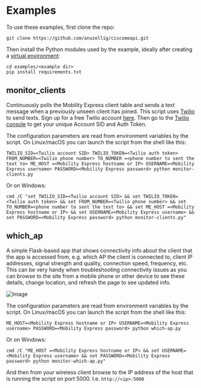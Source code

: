 # Examples
To use these examples, first clone the repo:

    git clone https://github.com/anuzellig/ciscomeapi.git
Then install the Python modules used by the example, ideally after creating a [virtual environment](https://docs.python.org/3/tutorial/venv.html):

	cd examples/<example dir>
	pip install requirements.txt
    

## monitor_clients
Continuously polls the Mobility Express client table and sends a text message when a previously unseen client has joined. This script uses [Twilio](https://www.twilio.com) to send texts. Sign up for a free Twilio account [here](https://www.twilio.com/try-twilio). Then go to the [Twilio console](https://www.twilio.com/console) to get your unique Account SID and Auth Token. 

The configuration parameters are read from environment variables by the script. On Linux/macOS you can launch the script from the shell like this:

	TWILIO_SID=<Twilio account SID> TWILIO_TOKEN=<Twilio auth token> FROM_NUMBER=<Twilio phone number> TO_NUMBER =<phone number to sent the text to> ME_HOST =<Mobility Express hostname or IP> USERNAME=<Mobility Express username> PASSWORD=<Mobility Express password> python monitor-clients.py
	
Or on Windows:

	cmd /C "set TWILIO_SID=<Twilio account SID> && set TWILIO_TOKEN=<Twilio auth token> && set FROM_NUMBER=<Twilio phone number> && set TO_NUMBER=<phone number to sent the text to> && set ME_HOST =<Mobility Express hostname or IP> && set USERNAME=<Mobility Express username> && set PASSWORD=<Mobility Express password> python monitor-clients.py"

## which_ap
A simple Flask-based app that shows connectivity info about the client that the app is accessed from, e.g. which AP the client is connected to, client IP addresses, signal strength and quality, connection speed, frequency, etc. This can be very handy when troubleshooting connectivity issues as you can browse to the site from a mobile phone or other device to see these details, change location, and refresh the page to see updated info. 

![Image](https://github.com/anuzellig/ciscomeapi/blob/master/examples/which_ap/screenshots/screenshot.png?raw=true)

The configuration parameters are read from environment variables by the script. On Linux/macOS you can launch the script from the shell like this:

	ME_HOST=<Mobility Express hostname or IP> USERNAME=<Mobility Express username> PASSWORD=<Mobility Express password> python which-ap.py
	
Or on Windows:

	cmd /C "ME_HOST =<Mobility Express hostname or IP> && set USERNAME=<Mobility Express username> && set PASSWORD=<Mobility Express password> python monitor-which-ap.py"

And then from your wireless client browse to the IP address of the host that is running the script on port 5000. I.e. `http://<ip>:5000`
